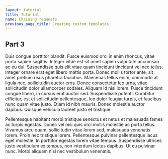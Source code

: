 ```yaml
---
layout: tutorial
title: Tutorial
name: Chaining requests
previous_page_title: Creating custom templates
---
```


## Part 3

Duis congue porttitor blandit. Fusce euismod orci in enim rhoncus, vitae porta sapien sagittis. Integer vitae est sit amet sapien vulputate accumsan ac eu dui. Suspendisse quis elit vitae quam tincidunt tincidunt vel nec tellus. Integer ornare erat eget libero mattis porta. Donec mollis tortor ante, sit amet pretium risus pharetra faucibus. Maecenas tellus enim, commodo at ligula nec, sollicitudin auctor eros. Donec consectetur leo urna, vitae sollicitudin dolor ullamcorper sodales. Aliquam id nisi lorem. Fusce tincidunt congue libero, in cursus erat auctor sed. Suspendisse potenti. Curabitur efficitur, est et sollicitudin pellentesque, leo dolor feugiat turpis, et faucibus nunc quam vitae justo. Etiam id nibh mauris. Donec molestie auctor dapibus. Quisque vehicula laoreet justo et tristique.

Pellentesque habitant morbi tristique senectus et netus et malesuada fames ac turpis egestas. Donec vel nisi quis orci mollis molestie ac porta tellus. Vivamus arcu quam, sollicitudin vitae lorem sed, malesuada venenatis lorem. Proin nec tristique lorem. Pellentesque pulvinar pellentesque lacus eget molestie. In porttitor egestas lorem vitae tempus. Suspendisse ultrices justo vestibulum ex tempus, non interdum lectus dapibus. Ut eu pulvinar nunc. Morbi aliquam nisi nec vestibulum venenatis.
